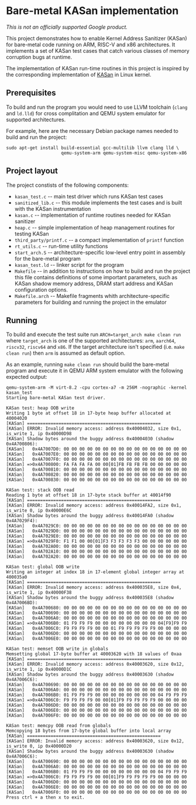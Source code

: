 # Bare-metal KASan implementation

*This is not an officially supported Google product.*

This project demonstrates how to enable Kernel Address Sanitizer (KASan) for
bare-metal code running on ARM, RISC-V and x86 architectures. It implements a
set of KASan test cases that catch various classes of memory corruption bugs
at runtime.

The implementation of KASan run-time routines in this project is inspired by
the corresponding implementation of
[KASan](https://www.kernel.org/doc/html/v4.14/dev-tools/kasan.html) in Linux
kernel.

## Prerequisites

To build and run the program you would need to use LLVM toolchain (`clang` and
`ld.lld`) for cross complitation and QEMU system emulator for supported
architectures.

For example, here are the necessary Debian package names needed to build and
run the project:

```
sudo apt-get install build-essential gcc-multilib llvm clang lld \
                     qemu-system-arm qemu-system-misc qemu-system-x86
```

## Project layout

The project constists of the following components:

* `kasan_test.c` -- main test driver which runs KASan test cases
* `sanitized_lib.c` -- this module implements the test cases and is built with
                    the KASan instrumentation
* `kasan.c` -- implementation of runtime routines needed for KASan sanitizer
* `heap.c` -- simple implementation of heap management routines for testing
              KASan
* `third_party/printf.c` -- a compact implementation of `printf` function
* `rt_utils.c` -- run-time utility functions
* `start_arch.S` -- architecture-specific low-level entry point in assembly
                    for the bare-metal program
* `kasan_test.ld` -- linker script for the program
* `Makefile` -- in addition to instructions on how to build and run the project
              this file contains definitions of some important parameters,
              such as KASan shadow memory address, DRAM start address and KASan
              configuration options.
* `Makefile.arch` -- Makefile fragments whith architecture-specific parameters
                     for building and running the project in the emulator


## Running

To build and execute the test suite run `ARCH=target_arch make clean run`
where `target_arch` is one of the supported architectures: `arm`, `aarch64`,
`riscv32`, `riscv64` and `x86`. If the target architecture isn't specified
(i.e. `make clean run`) then `arm` is assumed as default option.

As an example, running `make clean run` should build the bare-metal program
and execute it in QEMU ARM system emulator with the following expected output:

```
qemu-system-arm -M virt-8.2 -cpu cortex-a7 -m 256M -nographic -kernel kasan_test
Starting bare-metal KASan test driver.

KASan test: heap OOB write
Writing 1 byte at offset 18 in 17-byte heap buffer allocated at 40004020
[KASan] ===================================================
[KASan] ERROR: Invalid memory access: address 0x40004032, size 0x1, is_write 1, ip 0x40000D98
[KASan] Shadow bytes around the buggy address 0x40004030 (shadow 0x4A700806):
[KASan]   0x4A7007D0: 00 00 00 00 00 00 00 00 00 00 00 00 00 00 00 00
[KASan]   0x4A7007E0: 00 00 00 00 00 00 00 00 00 00 00 00 00 00 00 00
[KASan]   0x4A7007F0: 00 00 00 00 00 00 00 00 00 00 00 00 00 00 00 00
[KASan] =>0x4A700800: FA FA FA FA 00 00[01]FB FB FB FB 00 00 00 00 00
[KASan]   0x4A700810: 00 00 00 00 00 00 00 00 00 00 00 00 00 00 00 00
[KASan]   0x4A700820: 00 00 00 00 00 00 00 00 00 00 00 00 00 00 00 00
[KASan]   0x4A700830: 00 00 00 00 00 00 00 00 00 00 00 00 00 00 00 00

KASan test: stack OOB read
Reading 1 byte at offset 18 in 17-byte stack buffer at 40014f90
[KASan] ===================================================
[KASan] ERROR: Invalid memory access: address 0x40014FA2, size 0x1, is_write 0, ip 0x40000E6C
[KASan] Shadow bytes around the buggy address 0x40014FA0 (shadow 0x4A7029F4):
[KASan]   0x4A7029C0: 00 00 00 00 00 00 00 00 00 00 00 00 00 00 00 00
[KASan]   0x4A7029D0: 00 00 00 00 00 00 00 00 00 00 00 00 00 00 00 00
[KASan]   0x4A7029E0: 00 00 00 00 00 00 00 00 00 00 00 00 00 00 00 00
[KASan] =>0x4A7029F0: F1 F1 00 00[01]F3 F3 F3 F3 F3 00 00 00 00 00 00
[KASan]   0x4A702A00: 00 00 00 00 00 00 00 00 00 00 00 00 00 00 00 00
[KASan]   0x4A702A10: 00 00 00 00 00 00 00 00 00 00 00 00 00 00 00 00
[KASan]   0x4A702A20: 00 00 00 00 00 00 00 00 00 00 00 00 00 00 00 00

KASan test: global OOB write
Writing an integer at index 18 in 17-element global integer array at 400035a0
[KASan] ===================================================
[KASan] ERROR: Invalid memory access: address 0x400035E8, size 0x4, is_write 1, ip 0x40000F38
[KASan] Shadow bytes around the buggy address 0x400035E8 (shadow 0x4A7006BD):
[KASan]   0x4A700680: 00 00 00 00 00 00 00 00 00 00 00 00 00 00 00 00
[KASan]   0x4A700690: 00 00 00 00 00 00 00 00 00 00 00 00 00 00 00 00
[KASan]   0x4A7006A0: 00 00 00 00 00 00 00 00 00 00 00 00 00 00 00 00
[KASan] =>0x4A7006B0: 01 F9 F9 F9 00 00 00 00 00 00 00 00 04[F9]F9 F9
[KASan]   0x4A7006C0: F9 F9 F9 F9 00 00 01 F9 F9 F9 F9 F9 00 00 00 00
[KASan]   0x4A7006D0: 00 00 00 00 00 00 00 00 00 00 00 00 00 00 00 00
[KASan]   0x4A7006E0: 00 00 00 00 00 00 00 00 00 00 00 00 00 00 00 00

KASan test: memset OOB write in globals
Memsetting global 17-byte buffer at 40003620 with 18 values of 0xaa
[KASan] ===================================================
[KASan] ERROR: Invalid memory access: address 0x40003620, size 0x12, is_write 1, ip 0x40000D1C
[KASan] Shadow bytes around the buggy address 0x40003630 (shadow 0x4A7006C6):
[KASan]   0x4A700690: 00 00 00 00 00 00 00 00 00 00 00 00 00 00 00 00
[KASan]   0x4A7006A0: 00 00 00 00 00 00 00 00 00 00 00 00 00 00 00 00
[KASan]   0x4A7006B0: 01 F9 F9 F9 00 00 00 00 00 00 00 00 04 F9 F9 F9
[KASan] =>0x4A7006C0: F9 F9 F9 F9 00 00[01]F9 F9 F9 F9 F9 00 00 00 00
[KASan]   0x4A7006D0: 00 00 00 00 00 00 00 00 00 00 00 00 00 00 00 00
[KASan]   0x4A7006E0: 00 00 00 00 00 00 00 00 00 00 00 00 00 00 00 00
[KASan]   0x4A7006F0: 00 00 00 00 00 00 00 00 00 00 00 00 00 00 00 00

KASan test: memcpy OOB read from globals
Memcopying 18 bytes from 17-byte global buffer into local array
[KASan] ===================================================
[KASan] ERROR: Invalid memory access: address 0x40003620, size 0x12, is_write 0, ip 0x40000D20
[KASan] Shadow bytes around the buggy address 0x40003630 (shadow 0x4A7006C6):
[KASan]   0x4A700690: 00 00 00 00 00 00 00 00 00 00 00 00 00 00 00 00
[KASan]   0x4A7006A0: 00 00 00 00 00 00 00 00 00 00 00 00 00 00 00 00
[KASan]   0x4A7006B0: 01 F9 F9 F9 00 00 00 00 00 00 00 00 04 F9 F9 F9
[KASan] =>0x4A7006C0: F9 F9 F9 F9 00 00[01]F9 F9 F9 F9 F9 00 00 00 00
[KASan]   0x4A7006D0: 00 00 00 00 00 00 00 00 00 00 00 00 00 00 00 00
[KASan]   0x4A7006E0: 00 00 00 00 00 00 00 00 00 00 00 00 00 00 00 00
[KASan]   0x4A7006F0: 00 00 00 00 00 00 00 00 00 00 00 00 00 00 00 00
Press ctrl + a then x to exit.
```